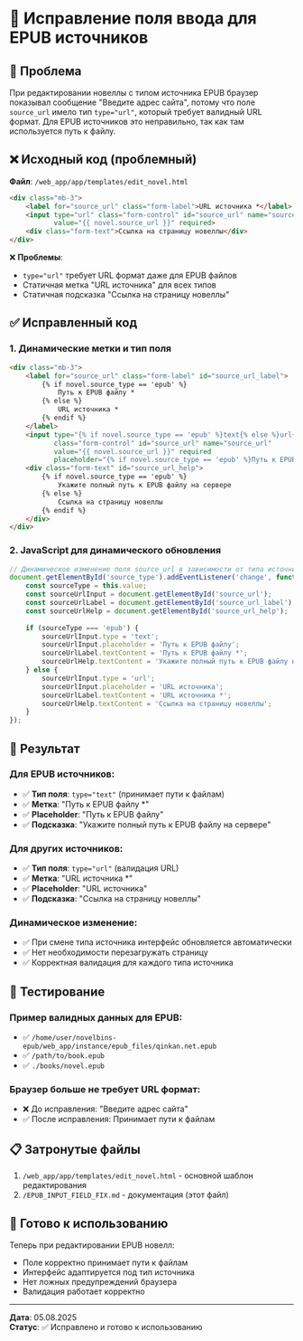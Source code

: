 # 🔧 Исправление поля ввода для EPUB источников

## 📝 Проблема

При редактировании новеллы с типом источника EPUB браузер показывал сообщение "Введите адрес сайта", потому что поле `source_url` имело тип `type="url"`, который требует валидный URL формат. Для EPUB источников это неправильно, так как там используется путь к файлу.

## ❌ Исходный код (проблемный)

**Файл**: `/web_app/app/templates/edit_novel.html`

```html
<div class="mb-3">
    <label for="source_url" class="form-label">URL источника *</label>
    <input type="url" class="form-control" id="source_url" name="source_url" 
           value="{{ novel.source_url }}" required>
    <div class="form-text">Ссылка на страницу новеллы</div>
</div>
```

❌ **Проблемы**:
- `type="url"` требует URL формат даже для EPUB файлов
- Статичная метка "URL источника" для всех типов
- Статичная подсказка "Ссылка на страницу новеллы"

## ✅ Исправленный код

### 1. Динамические метки и тип поля

```html
<div class="mb-3">
    <label for="source_url" class="form-label" id="source_url_label">
        {% if novel.source_type == 'epub' %}
            Путь к EPUB файлу *
        {% else %}
            URL источника *
        {% endif %}
    </label>
    <input type="{% if novel.source_type == 'epub' %}text{% else %}url{% endif %}" 
           class="form-control" id="source_url" name="source_url" 
           value="{{ novel.source_url }}" required
           placeholder="{% if novel.source_type == 'epub' %}Путь к EPUB файлу{% else %}URL источника{% endif %}">
    <div class="form-text" id="source_url_help">
        {% if novel.source_type == 'epub' %}
            Укажите полный путь к EPUB файлу на сервере
        {% else %}
            Ссылка на страницу новеллы
        {% endif %}
    </div>
</div>
```

### 2. JavaScript для динамического обновления

```javascript
// Динамическое изменение поля source_url в зависимости от типа источника
document.getElementById('source_type').addEventListener('change', function() {
    const sourceType = this.value;
    const sourceUrlInput = document.getElementById('source_url');
    const sourceUrlLabel = document.getElementById('source_url_label');
    const sourceUrlHelp = document.getElementById('source_url_help');
    
    if (sourceType === 'epub') {
        sourceUrlInput.type = 'text';
        sourceUrlInput.placeholder = 'Путь к EPUB файлу';
        sourceUrlLabel.textContent = 'Путь к EPUB файлу *';
        sourceUrlHelp.textContent = 'Укажите полный путь к EPUB файлу на сервере';
    } else {
        sourceUrlInput.type = 'url';
        sourceUrlInput.placeholder = 'URL источника';
        sourceUrlLabel.textContent = 'URL источника *';
        sourceUrlHelp.textContent = 'Ссылка на страницу новеллы';
    }
});
```

## 🎯 Результат

### Для EPUB источников:
- ✅ **Тип поля**: `type="text"` (принимает пути к файлам)
- ✅ **Метка**: "Путь к EPUB файлу *"
- ✅ **Placeholder**: "Путь к EPUB файлу"
- ✅ **Подсказка**: "Укажите полный путь к EPUB файлу на сервере"

### Для других источников:
- ✅ **Тип поля**: `type="url"` (валидация URL)
- ✅ **Метка**: "URL источника *"
- ✅ **Placeholder**: "URL источника"
- ✅ **Подсказка**: "Ссылка на страницу новеллы"

### Динамическое изменение:
- ✅ При смене типа источника интерфейс обновляется автоматически
- ✅ Нет необходимости перезагружать страницу
- ✅ Корректная валидация для каждого типа источника

## 🧪 Тестирование

### Пример валидных данных для EPUB:
- ✅ `/home/user/novelbins-epub/web_app/instance/epub_files/qinkan.net.epub`
- ✅ `/path/to/book.epub`
- ✅ `./books/novel.epub`

### Браузер больше не требует URL формат:
- ❌ До исправления: "Введите адрес сайта"
- ✅ После исправления: Принимает пути к файлам

## 📋 Затронутые файлы

1. `/web_app/app/templates/edit_novel.html` - основной шаблон редактирования
2. `/EPUB_INPUT_FIELD_FIX.md` - документация (этот файл)

## 🚀 Готово к использованию

Теперь при редактировании EPUB новелл:
- Поле корректно принимает пути к файлам
- Интерфейс адаптируется под тип источника
- Нет ложных предупреждений браузера
- Валидация работает корректно

---
**Дата**: 05.08.2025  
**Статус**: ✅ Исправлено и готово к использованию